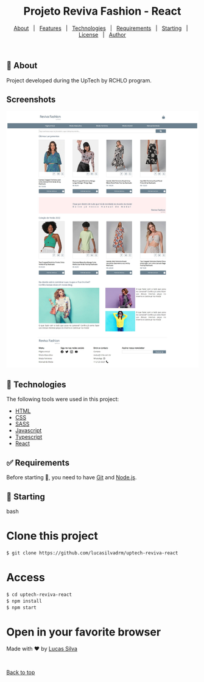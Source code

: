 <h1 align="center">Projeto Reviva Fashion - React</h1>

<p align="center">
  <a href="#dart-about">About</a> &#xa0; | &#xa0;
  <a href="#sparkles-features">Features</a> &#xa0; | &#xa0;
  <a href="#rocket-technologies">Technologies</a> &#xa0; | &#xa0;
  <a href="#white_check_mark-requirements">Requirements</a> &#xa0; | &#xa0;
  <a href="#checkered_flag-starting">Starting</a> &#xa0; | &#xa0;
  <a href="#memo-license">License</a> &#xa0; | &#xa0;
  <a href="https://github.com/lucasilvadrm" target="_blank">Author</a>
</p>

<br>

## :dart: About

Project developed during the UpTech by RCHLO program.

## Screenshots

<img src='public/img/img-site.jpeg' />

## :rocket: Technologies

The following tools were used in this project:

- [HTML](https://devdocs.io/html/)
- [CSS](https://developer.mozilla.org/pt-BR/docs/Web/CSS)
- [SASS](https://sass-lang.com/)
- [Javascript](https://developer.mozilla.org/pt-BR/docs/Web/JavaScript)
- [Typescript](https://www.typescriptlang.org/)
- [React](https://pt-br.reactjs.org/)

## :white_check_mark: Requirements

Before starting :checkered_flag:, you need to have 
[Git](https://git-scm.com) and
[Node.js](https://nodejs.org/en/).

## :checkered_flag: Starting

bash
# Clone this project
```sh
$ git clone https://github.com/lucasilvadrm/uptech-reviva-react
```

# Access
```sh
$ cd uptech-reviva-react
$ npm install
$ npm start
```

# Open in your favorite browser

Made with :heart: by <a href="https://github.com/lucasilvadrm" target="_blank">Lucas Silva</a>

&#xa0;

<a href="#top">Back to top</a>